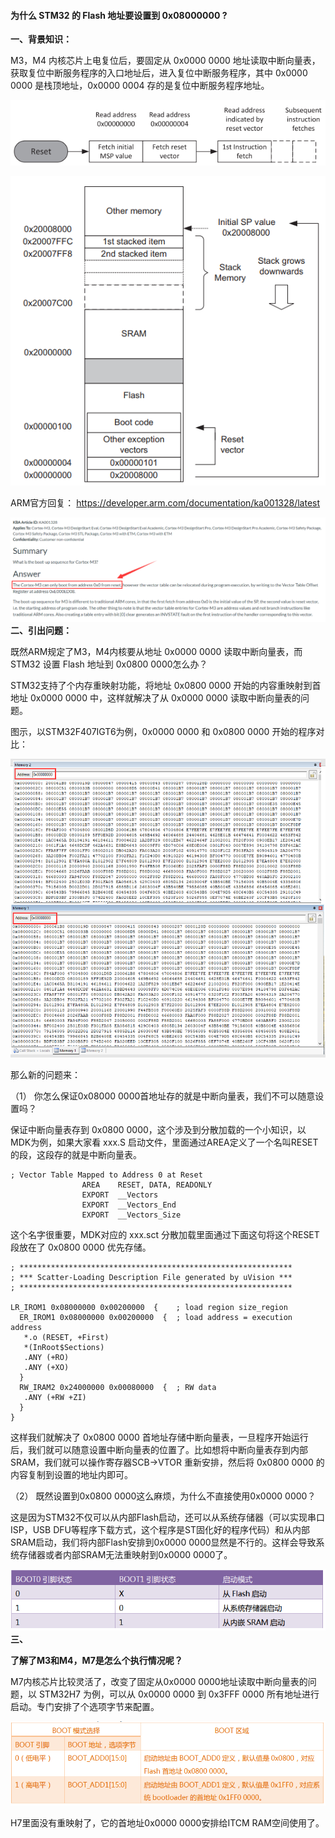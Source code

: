 #### 为什么 STM32 的 Flash 地址要设置到 0x08000000 ?

**一、背景知识：**  

M3，M4 内核芯片上电复位后，要固定从 0x0000 0000 地址读取中断向量表，获取复位中断服务程序的入口地址后，进入复位中断服务程序，其中 0x0000 0000 是栈顶地址，0x0000 0004 存的是复位中断服务程序地址。  

![img](.assest/Note/234124srfdv7zwrjrfsf5m.png)  

![img](.assest/Note/234135stmfst4myr4lqvdt.png)  

ARM官方回复： https://developer.arm.com/documentation/ka001328/latest  

![img](.assest/Note/125344vl5vpw8rvwhw8hir.png)  **二、引出问题：**  

既然ARM规定了M3，M4内核要从地址 0x0000 0000 读取中断向量表，而 STM32 设置 Flash 地址到 0x0800 0000怎么办？ 

 STM32支持了个内存重映射功能，将地址 0x0800 0000 开始的内容重映射到首地址 0x0000 0000 中，这样就解决了从 0x0000 0000 读取中断向量表的问题。 

 图示，以STM32F407IGT6为例，0x0000 0000 和 0x0800 0000 开始的程序对比：  

![img](.assest/Note/O1CN0158f8Uk1gIY6tzVvhY_!!299314119.png)

   那么新的问题来：  

（1） 你怎么保证0x08000 0000首地址存的就是中断向量表，我们不可以随意设置吗？ 

 保证中断向量表存到 0x0800 0000，这个涉及到分散加载的一个小知识，以MDK为例，如果大家看 xxx.S 启动文件，里面通过AREA定义了一个名叫RESET的段，这段存的就是中断向量表。

```
; Vector Table Mapped to Address 0 at Reset
                AREA    RESET, DATA, READONLY
                EXPORT  __Vectors
                EXPORT  __Vectors_End
                EXPORT  __Vectors_Size
```

这个名字很重要，MDK对应的 xxx.sct 分散加载里面通过下面这句将这个RESET段放在了 0x0800 0000 优先存储。

```
; *************************************************************
; *** Scatter-Loading Description File generated by uVision ***
; *************************************************************

LR_IROM1 0x08000000 0x00200000  {    ; load region size_region
  ER_IROM1 0x08000000 0x00200000  {  ; load address = execution address
   *.o (RESET, +First)
   *(InRoot$Sections)
   .ANY (+RO)
   .ANY (+XO)
  }
  RW_IRAM2 0x24000000 0x00080000  {  ; RW data
   .ANY (+RW +ZI)
  }
}
```

这样我们就解决了 0x0800 0000 首地址存储中断向量表，一旦程序开始运行后，我们就可以随意设置中断向量表的位置了。比如想将中断向量表存到内部SRAM，我们就可以操作寄存器SCB->VTOR 重新安排，然后将 0x0800 0000 的内容复制到设置的地址内即可。  

（2） 既然设置到0x0800 0000这么麻烦，为什么不直接使用0x0000 0000？ 

 这是因为STM32不仅可以从内部Flash启动，还可以从系统存储器（可以实现串口ISP，USB DFU等程序下载方式，这个程序是ST固化好的程序代码）和从内部SRAM启动，我们将内部Flash安排到0x0000 0000显然是不行的。这样会导致系统存储器或者内部SRAM无法重映射到0x0000 0000了。  

![img](.assest/Note/002922oz1v5svsvpyh1h4q.png)   **三、**

**了解了M3和M4，M7是怎么个执行情况呢？**  

M7内核芯片比较灵活了，改变了固定从0x0000 0000地址读取中断向量表的问题，以 STM32H7 为例，可以从 0x0000 0000 到 0x3FFF 0000 所有地址进行启动。专门安排了个选项字节来配置。  

![img](.assest/Note/003243ny8r99y94tm99t48.png)  

H7里面没有重映射了，它的首地址0x0000 0000安排给ITCM RAM空间使用了。